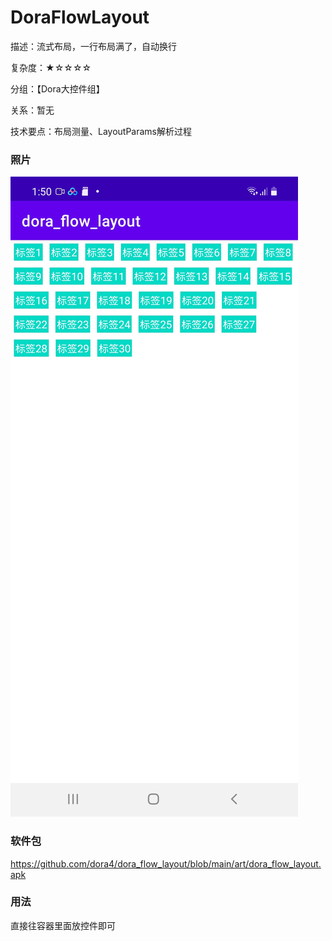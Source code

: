 # DoraFlowLayout

描述：流式布局，一行布局满了，自动换行

复杂度：★☆☆☆☆

分组：【Dora大控件组】

关系：暂无

技术要点：布局测量、LayoutParams解析过程

### 照片

![avatar](https://github.com/dora4/dora_flow_layout/blob/main/art/dora_flow_layout.jpg)

### 软件包

https://github.com/dora4/dora_flow_layout/blob/main/art/dora_flow_layout.apk

### 用法

直接往容器里面放控件即可
